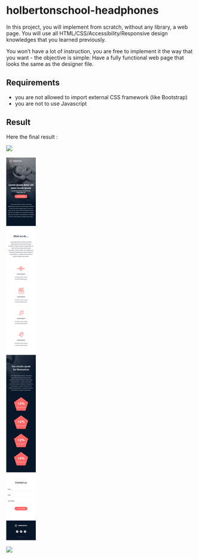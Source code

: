 # holbertonschool-headphones

In this project, you will implement from scratch, without any library, a web page. You will use all HTML/CSS/Accessibility/Responsive design knowledges that you learned previously.

You won’t have a lot of instruction, you are free to implement it the way that you want - the objective is simple: Have a fully functional web page that looks the same as the designer file.

## Requirements

- you are not allowed to import external CSS framework (like Bootstrap)
- you are not to use Javascript

## Result
Here the final result :

![](images/screen01.png)

![](images/screen02.png)

![](images/screen03.png)
